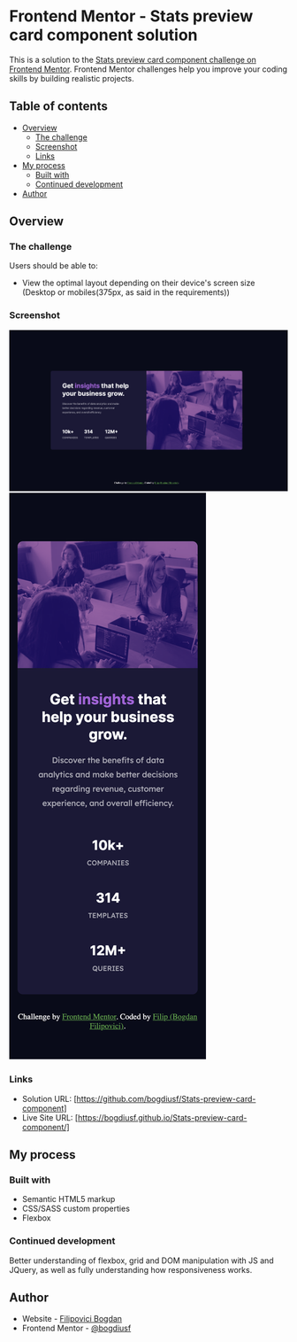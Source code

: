 # Frontend Mentor - Stats preview card component solution

This is a solution to the [Stats preview card component challenge on Frontend Mentor](https://www.frontendmentor.io/challenges/stats-preview-card-component-8JqbgoU62). Frontend Mentor challenges help you improve your coding skills by building realistic projects. 

## Table of contents

- [Overview](#overview)
  - [The challenge](#the-challenge)
  - [Screenshot](#screenshot)
  - [Links](#links)
- [My process](#my-process)
  - [Built with](#built-with)
  - [Continued development](#continued-development)
- [Author](#author)

## Overview

### The challenge

Users should be able to:

- View the optimal layout depending on their device's screen size (Desktop or mobiles(375px, as said in the requirements))

### Screenshot

![Desktop view](https://github.com/bogdiusf/Stats-preview-card-component/blob/master/assets/img/desktop-view.png)
![Mobile view](https://github.com/bogdiusf/Stats-preview-card-component/blob/master/assets/img/mobile-view.png)

### Links

- Solution URL: [https://github.com/bogdiusf/Stats-preview-card-component]
- Live Site URL: [https://bogdiusf.github.io/Stats-preview-card-component/]

## My process

### Built with

- Semantic HTML5 markup
- CSS/SASS custom properties
- Flexbox

### Continued development

Better understanding of flexbox, grid and DOM manipulation with JS and JQuery, as well as fully understanding how responsiveness works.

## Author

- Website - [Filipovici Bogdan](https://github.com/bogdiusf)
- Frontend Mentor - [@bogdiusf](https://www.frontendmentor.io/profile/bogdiusf)
